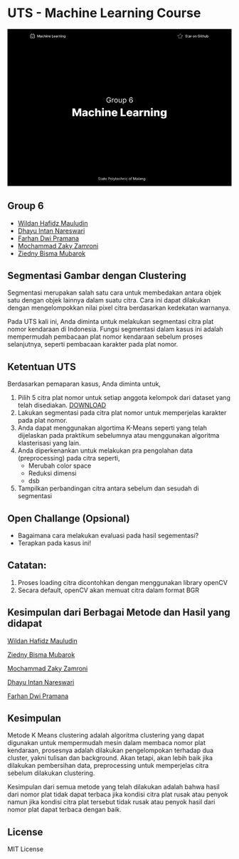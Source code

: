 # UTS - Machine Learning Course

![screen](screen.png)

## Group 6

- [Wildan Hafidz Mauludin](https://github.com/nikoshaa)
- [Dhayu Intan Nareswari](https://github.com/DhayuIntan)
- [Farhan Dwi Pramana](https://github.com/FarhanDwiPramana)
- [Mochammad Zaky Zamroni](https://github.com/zakyzuf)
- [Ziedny Bisma Mubarok](https://github.com/Ziedny28)

## Segmentasi Gambar dengan Clustering

Segmentasi merupakan salah satu cara untuk membedakan antara objek satu dengan objek lainnya dalam suatu citra. Cara ini dapat dilakukan dengan mengelompokkan nilai pixel citra berdasarkan kedekatan warnanya.

Pada UTS kali ini, Anda diminta untuk melakukan segmentasi citra plat nomor kendaraan di Indonesia. Fungsi segmentasi dalam kasus ini adalah mempermudah pembacaan plat nomor kendaraan sebelum proses selanjutnya, seperti pembacaan karakter pada plat nomor.

## Ketentuan UTS

Berdasarkan pemaparan kasus, Anda diminta untuk,

1. Pilih 5 citra plat nomor untuk setiap anggota kelompok dari dataset yang telah disediakan. [DOWNLOAD](https://storage.googleapis.com/kuliah_mah/dummy.zip)
2. Lakukan segmentasi pada citra plat nomor untuk memperjelas karakter pada plat nomor.
3. Anda dapat menggunakan algortima K-Means seperti yang telah dijelaskan pada praktikum sebelumnya atau menggunakan algoritma klasterisasi yang lain.
4. Anda diperkenankan untuk melakukan pra pengolahan data (preprocessing) pada citra seperti,
   - Merubah color space
   - Reduksi dimensi
   - dsb
5. Tampilkan perbandingan citra antara sebelum dan sesudah di segmentasi

## Open Challange (Opsional)

- Bagaimana cara melakukan evaluasi pada hasil segementasi?
- Terapkan pada kasus ini!

## Catatan:

1. Proses loading citra dicontohkan dengan menggunakan library openCV
2. Secara default, openCV akan memuat citra dalam format BGR

## Kesimpulan dari Berbagai Metode dan Hasil yang didapat

[Wildan Hafidz Mauludin](https://github.com/nikoshaa/group-6-uts-machine-learning-2023/blob/main/UTS_ML_Wildan%20Hafidz%20Mauludin.ipynb)

[Ziedny Bisma Mubarok](https://github.com/nikoshaa/group-6-uts-machine-learning-2023/blob/main/UTS_ML_Mochammad_Zaky_Zamroni.ipynb)

[Mochammad Zaky Zamroni](https://github.com/nikoshaa/group-6-uts-machine-learning-2023/blob/main/UTS_ML_Mochammad_Zaky_Zamroni.ipynb)

[Dhayu Intan Nareswari](https://github.com/nikoshaa/group-6-uts-machine-learning-2023/blob/main/UTS_ML_Dhayu%20Intan%20Nareswari.ipynb)

[Farhan Dwi Pramana](https://github.com/nikoshaa/group-6-uts-machine-learning-2023/blob/main/UTS_ML_Farhan_Dwi_Pramana.ipynb)

## Kesimpulan

Metode K Means clustering adalah algoritma clustering yang dapat digunakan untuk mempermudah mesin dalam membaca nomor plat kendaraan, prosesnya adalah dilakukan pengelompokan terhadap dua cluster, yakni tulisan dan background. Akan tetapi, akan lebih baik jika dilakukan pembersihan data, preprocessing untuk memperjelas citra sebelum dilakukan clustering.

Kesimpulan dari semua metode yang telah dilakukan adalah bahwa hasil dari nomor plat tidak dapat terbaca jika kondisi citra plat rusak atau penyok namun jika kondisi citra plat tersebut tidak rusak atau penyok hasil dari nomor plat dapat terbaca dengan baik.

## License

MIT License
